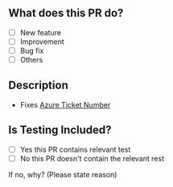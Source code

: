 ## What does this PR do?

<!-- Please include a summary of the change and which issue is fixed. Please also include relevant motivation and context. List any dependencies that are required for this change if any. -->

- [ ] New feature
- [ ] Improvement
- [ ] Bug fix
- [ ] Others

## Description

<!-- Please explain the reason of the changes made in this PR. -->

- Fixes [Azure Ticket Number](#url-link-to-ticket)

## Is Testing Included?

<!-- Please describe the tests that you ran to verify your changes. Provide instructions so we can reproduce. Please also list any relevant details for your test configuration. Write details that help to start the tests -->

- [ ] Yes this PR contains relevant test
- [ ] No this PR doesn't contain the relevant rest

If no, why? (Please state reason)
